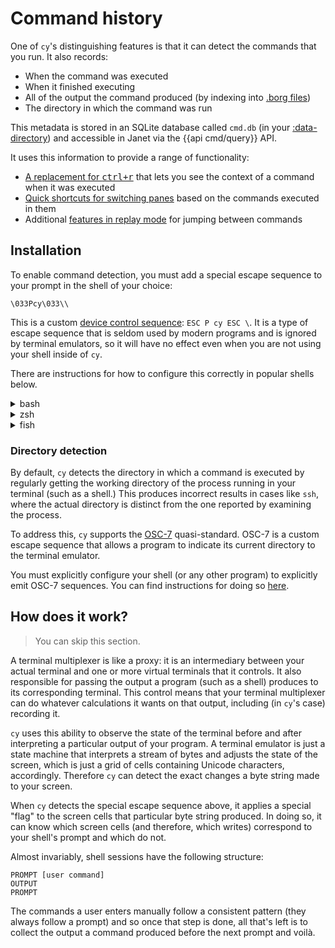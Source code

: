 # Command history

One of `cy`'s distinguishing features is that it can detect the commands that you run. It also records:

- When the command was executed
- When it finished executing
- All of the output the command produced (by indexing into [.borg files](/replay-mode.md#recording-to-disk))
- The directory in which the command was run

This metadata is stored in an SQLite database called `cmd.db` (in your [:data-directory](/default-parameters.md#data-directory)) and accessible in Janet via the {{api cmd/query}} API.

It uses this information to provide a range of functionality:

- [A replacement for <kbd>ctrl+r</kbd>](/command-history/ctrl+r.md) that lets you see the context of a command when it was executed
- [Quick shortcuts for switching panes](/command-history/switching-panes.md) based on the commands executed in them
- Additional [features in replay mode](/command-history/replay-mode.md) for jumping between commands

## Installation

To enable command detection, you must add a special escape sequence to your prompt in the shell of your choice:

```
\033Pcy\033\\
```

This is a custom [device control sequence](https://www.vt100.net/emu/dec_ansi_parser): `ESC P cy ESC \`. It is a type of escape sequence that is seldom used by modern programs and is ignored by terminal emulators, so it will have no effect even when you are not using your shell inside of `cy`.

There are instructions for how to configure this correctly in popular shells below.

<details>
<summary>bash</summary>

```bash
# Place this anywhere in the PS1 variable:
\[\033Pcy\033\\\]

# For example:
PS1='\[\033Pcy\033\\\] ▸▸'
```

You can put it anywhere; its position does not matter and it does not contain any printable characters.

</details>

<details>
<summary>zsh</summary>

```zsh
# Place this anywhere in the PROMPT variable:
%{\033Pcy\033\\%}

# For example:
PROMPT=$'%{\033Pcy\033\\%} >'
```

</details>

<details>
<summary>fish</summary>

Put this somewhere in your `fish_prompt` or just add `\033Pcy\033\\` to any existing string that's already there.

```fish
printf '\033Pcy\033\\'
```

</details>

### Directory detection

By default, `cy` detects the directory in which a command is executed by regularly getting the working directory of the process running in your terminal (such as a shell.) This produces incorrect results in cases like `ssh`, where the actual directory is distinct from the one reported by examining the process.

To address this, `cy` supports the [OSC-7](https://gitlab.freedesktop.org/terminal-wg/specifications/-/issues/20) quasi-standard. OSC-7 is a custom escape sequence that allows a program to indicate its current directory to the terminal emulator.

You must explicitly configure your shell (or any other program) to explicitly emit OSC-7 sequences. You can find instructions for doing so [here](https://codeberg.org/dnkl/foot/wiki#shell-integration).

## How does it work?

> You can skip this section.

A terminal multiplexer is like a proxy: it is an intermediary between your actual terminal and one or more virtual terminals that it controls. It also responsible for passing the output a program (such as a shell) produces to its corresponding terminal. This control means that your terminal multiplexer can do whatever calculations it wants on that output, including (in `cy`'s case) recording it.

`cy` uses this ability to observe the state of the terminal before and after interpreting a particular output of your program. A terminal emulator is just a state machine that interprets a stream of bytes and adjusts the state of the screen, which is just a grid of cells containing Unicode characters, accordingly. Therefore `cy` can detect the exact changes a byte string made to your screen.

When `cy` detects the special escape sequence above, it applies a special "flag" to the screen cells that particular byte string produced. In doing so, it can know which screen cells (and therefore, which writes) correspond to your shell's prompt and which do not.

Almost invariably, shell sessions have the following structure:

```
PROMPT [user command]
OUTPUT
PROMPT
```

The commands a user enters manually follow a consistent pattern (they always follow a prompt) and so once that step is done, all that's left is to collect the output a command produced before the next prompt and voilà.
